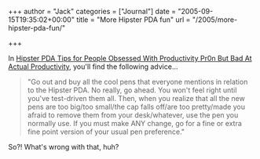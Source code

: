 +++
author = "Jack"
categories = ["Journal"]
date = "2005-09-15T19:35:02+00:00"
title = "More Hipster PDA fun"
url = "/2005/more-hipster-pda-fun/"

+++

In [Hipster PDA Tips for People Obsessed With Productivity Pr0n But Bad At Actual Productivity][1], you'll find the following advice&#8230;

> 
> 
> "Go out and buy all the cool pens that everyone mentions in relation to the Hipster PDA. No really, go ahead. You won't feel right until you've test-driven them all. Then, when you realize that all the new pens are too big/too small/the cap falls off/are too pretty/made you afraid to remove them from your desk/whatever, use the pen you normally use. If you must make ANY change, go for a fine or extra fine point version of your usual pen preference."
> 
> 

So?! What's wrong with that, huh?

 [1]: http://www.slowburnproductions.com/2005/09/hipster-pda-tips-for-people-obsessed.html